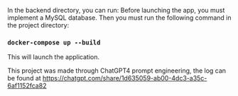In the backend directory, you can run:
Before launching the app, you must implement a MySQL database.
Then you must run the following command in the project directory:

### `docker-compose up --build`

This will launch the application.

This project was made through ChatGPT4 prompt engineering, the log can be found at https://chatgpt.com/share/1d635059-ab00-4dc3-a35c-6af1152fca82
